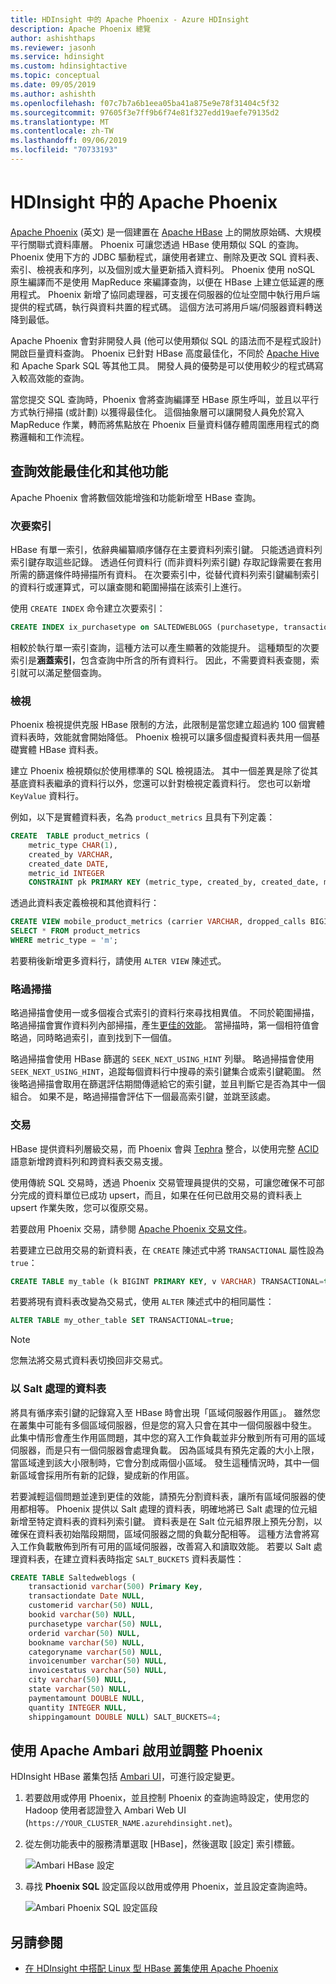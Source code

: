 ```yaml
---
title: HDInsight 中的 Apache Phoenix - Azure HDInsight
description: Apache Phoenix 總覽
author: ashishthaps
ms.reviewer: jasonh
ms.service: hdinsight
ms.custom: hdinsightactive
ms.topic: conceptual
ms.date: 09/05/2019
ms.author: ashishth
ms.openlocfilehash: f07c7b7a6b1eea05ba41a875e9e78f31404c5f32
ms.sourcegitcommit: 97605f3e7ff9b6f74e81f327edd19aefe79135d2
ms.translationtype: MT
ms.contentlocale: zh-TW
ms.lasthandoff: 09/06/2019
ms.locfileid: "70733193"
---
```

# <a name="apache-phoenix-in-hdinsight"></a>HDInsight 中的 Apache Phoenix

[Apache Phoenix](https://phoenix.apache.org/) (英文) 是一個建置在 [Apache HBase](hbase/apache-hbase-overview.md) 上的開放原始碼、大規模平行關聯式資料庫層。 Phoenix 可讓您透過 HBase 使用類似 SQL 的查詢。 Phoenix 使用下方的 JDBC 驅動程式，讓使用者建立、刪除及更改 SQL 資料表、索引、檢視表和序列，以及個別或大量更新插入資料列。 Phoenix 使用 noSQL 原生編譯而不是使用 MapReduce 來編譯查詢，以便在 HBase 上建立低延遲的應用程式。 Phoenix 新增了協同處理器，可支援在伺服器的位址空間中執行用戶端提供的程式碼，執行與資料共置的程式碼。 這個方法可將用戶端/伺服器資料轉送降到最低。

Apache Phoenix 會對非開發人員 (他可以使用類似 SQL 的語法而不是程式設計) 開啟巨量資料查詢。 Phoenix 已針對 HBase 高度最佳化，不同於 [Apache Hive](hadoop/hdinsight-use-hive.md) 和 Apache Spark SQL 等其他工具。 開發人員的優勢是可以使用較少的程式碼寫入較高效能的查詢。
<!-- [Spark SQL](spark/apache-spark-sql-with-hdinsight.md)  -->

當您提交 SQL 查詢時，Phoenix 會將查詢編譯至 HBase 原生呼叫，並且以平行方式執行掃描 (或計劃) 以獲得最佳化。 這個抽象層可以讓開發人員免於寫入 MapReduce 作業，轉而將焦點放在 Phoenix 巨量資料儲存體周圍應用程式的商務邏輯和工作流程。

## <a name="query-performance-optimization-and-other-features"></a>查詢效能最佳化和其他功能

Apache Phoenix 會將數個效能增強和功能新增至 HBase 查詢。

### <a name="secondary-indexes"></a>次要索引

HBase 有單一索引，依辭典編纂順序儲存在主要資料列索引鍵。 只能透過資料列索引鍵存取這些記錄。 透過任何資料行 (而非資料列索引鍵) 存取記錄需要在套用所需的篩選條件時掃描所有資料。 在次要索引中，從替代資料列索引鍵編制索引的資料行或運算式，可以讓查閱和範圍掃描在該索引上進行。

使用 `CREATE INDEX` 命令建立次要索引：

```sql
CREATE INDEX ix_purchasetype on SALTEDWEBLOGS (purchasetype, transactiondate) INCLUDE (bookname, quantity);
```

相較於執行單一索引查詢，這種方法可以產生顯著的效能提升。 這種類型的次要索引是**涵蓋索引**，包含查詢中所含的所有資料行。 因此，不需要資料表查閱，索引就可以滿足整個查詢。

### <a name="views"></a>檢視

Phoenix 檢視提供克服 HBase 限制的方法，此限制是當您建立超過約 100 個實體資料表時，效能就會開始降低。 Phoenix 檢視可以讓多個虛擬資料表共用一個基礎實體 HBase 資料表。

建立 Phoenix 檢視類似於使用標準的 SQL 檢視語法。 其中一個差異是除了從其基底資料表繼承的資料行以外，您還可以針對檢視定義資料行。 您也可以新增 `KeyValue` 資料行。

例如，以下是實體資料表，名為 `product_metrics` 且具有下列定義：

```sql
CREATE  TABLE product_metrics (
    metric_type CHAR(1),
    created_by VARCHAR, 
    created_date DATE, 
    metric_id INTEGER
    CONSTRAINT pk PRIMARY KEY (metric_type, created_by, created_date, metric_id));
```

透過此資料表定義檢視和其他資料行：

```sql
CREATE VIEW mobile_product_metrics (carrier VARCHAR, dropped_calls BIGINT) AS
SELECT * FROM product_metrics
WHERE metric_type = 'm';
```

若要稍後新增更多資料行，請使用 `ALTER VIEW` 陳述式。

### <a name="skip-scan"></a>略過掃描

略過掃描會使用一或多個複合式索引的資料行來尋找相異值。 不同於範圍掃描，略過掃描會實作資料列內部掃描，產生[更佳的效能](https://phoenix.apache.org/performance.html#Skip-Scan)。 當掃描時，第一個相符值會略過，同時略過索引，直到找到下一個值。

略過掃描會使用 HBase 篩選的 `SEEK_NEXT_USING_HINT` 列舉。 略過掃描會使用 `SEEK_NEXT_USING_HINT`，追蹤每個資料行中搜尋的索引鍵集合或索引鍵範圍。 然後略過掃描會取用在篩選評估期間傳遞給它的索引鍵，並且判斷它是否為其中一個組合。 如果不是，略過掃描會評估下一個最高索引鍵，並跳至該處。

### <a name="transactions"></a>交易

HBase 提供資料列層級交易，而 Phoenix 會與 [Tephra](https://tephra.io/) 整合，以使用完整 [ACID](https://en.wikipedia.org/wiki/ACID) 語意新增跨資料列和跨資料表交易支援。

使用傳統 SQL 交易時，透過 Phoenix 交易管理員提供的交易，可讓您確保不可部分完成的資料單位已成功 upsert，而且，如果在任何已啟用交易的資料表上 upsert 作業失敗，您可以復原交易。

若要啟用 Phoenix 交易，請參閱 [Apache Phoenix 交易文件](https://phoenix.apache.org/transactions.html)。

若要建立已啟用交易的新資料表，在 `CREATE` 陳述式中將 `TRANSACTIONAL` 屬性設為 `true`：

```sql
CREATE TABLE my_table (k BIGINT PRIMARY KEY, v VARCHAR) TRANSACTIONAL=true;
```

若要將現有資料表改變為交易式，使用 `ALTER` 陳述式中的相同屬性：

```sql
ALTER TABLE my_other_table SET TRANSACTIONAL=true;
```

> [!NOTE]  
> 您無法將交易式資料表切換回非交易式。

### <a name="salted-tables"></a>以 Salt 處理的資料表

將具有循序索引鍵的記錄寫入至 HBase 時會出現「區域伺服器作用區」。 雖然您在叢集中可能有多個區域伺服器，但是您的寫入只會在其中一個伺服器中發生。 此集中情形會產生作用區問題，其中您的寫入工作負載並非分散到所有可用的區域伺服器，而是只有一個伺服器會處理負載。 因為區域具有預先定義的大小上限，當區域達到該大小限制時，它會分割成兩個小區域。 發生這種情況時，其中一個新區域會採用所有新的記錄，變成新的作用區。

若要減輕這個問題並達到更佳的效能，請預先分割資料表，讓所有區域伺服器的使用都相等。 Phoenix 提供以 Salt 處理的資料表，明確地將已 Salt 處理的位元組新增至特定資料表的資料列索引鍵。 資料表是在 Salt 位元組界限上預先分割，以確保在資料表初始階段期間，區域伺服器之間的負載分配相等。 這種方法會將寫入工作負載散佈到所有可用的區域伺服器，改善寫入和讀取效能。 若要以 Salt 處理資料表，在建立資料表時指定 `SALT_BUCKETS` 資料表屬性：

```sql
CREATE TABLE Saltedweblogs (
    transactionid varchar(500) Primary Key,
    transactiondate Date NULL,
    customerid varchar(50) NULL,
    bookid varchar(50) NULL,
    purchasetype varchar(50) NULL,
    orderid varchar(50) NULL,
    bookname varchar(50) NULL,
    categoryname varchar(50) NULL,
    invoicenumber varchar(50) NULL,
    invoicestatus varchar(50) NULL,
    city varchar(50) NULL,
    state varchar(50) NULL,
    paymentamount DOUBLE NULL,
    quantity INTEGER NULL,
    shippingamount DOUBLE NULL) SALT_BUCKETS=4;
```

## <a name="enable-and-tune-phoenix-with-apache-ambari"></a>使用 Apache Ambari 啟用並調整 Phoenix

HDInsight HBase 叢集包括 [Ambari UI](hdinsight-hadoop-manage-ambari.md)，可進行設定變更。

1. 若要啟用或停用 Phoenix，並且控制 Phoenix 的查詢逾時設定，使用您的 Hadoop 使用者認證登入 Ambari Web UI (`https://YOUR_CLUSTER_NAME.azurehdinsight.net`)。

2. 從左側功能表中的服務清單選取 [HBase]，然後選取 [設定] 索引標籤。

    ![Ambari HBase 設定](./media/hdinsight-phoenix-in-hdinsight/ambari-hbase-config.png)

3. 尋找 **Phoenix SQL** 設定區段以啟用或停用 Phoenix，並且設定查詢逾時。

    ![Ambari Phoenix SQL 設定區段](./media/hdinsight-phoenix-in-hdinsight/ambari-phoenix.png)

## <a name="see-also"></a>另請參閱

* [在 HDInsight 中搭配 Linux 型 HBase 叢集使用 Apache Phoenix](hbase/apache-hbase-phoenix-squirrel-linux.md)
